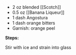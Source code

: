 - 2 oz blended [[Scotch]]
- 0.5 oz [[Banana Liqueur]]
- 1 dash Angostura 
- 1 dash orange bitters
- Garnish: orange peel

**Steps:**

Stir with ice and strain into glass